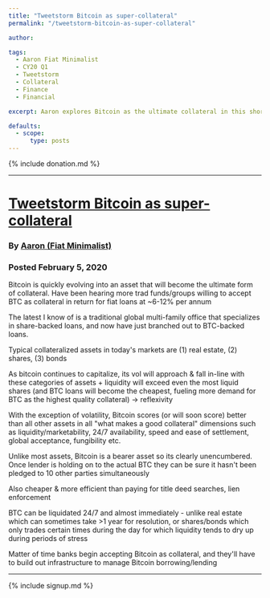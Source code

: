 ```yaml
---
title: "Tweetstorm Bitcoin as super-collateral"
permalink: "/tweetstorm-bitcoin-as-super-collateral"

author: 

tags:
  - Aaron Fiat Minimalist
  - CY20 Q1
  - Tweetstorm
  - Collateral
  - Finance
  - Financial

excerpt: Aaron explores Bitcoin as the ultimate collateral in this short tweetstorm. Posted February 5, 2020.

defaults:
  - scope:
      type: posts
---
```


{% include donation.md %}

***

# [Tweetstorm Bitcoin as super-collateral](https://twitter.com/fiatminimalist/status/1225296658138722305)
### By [Aaron (Fiat Minimalist)](https://twitter.com/fiatminimalist)
### Posted February 5, 2020

Bitcoin is quickly evolving into an asset that will become the ultimate form of collateral. Have been hearing more trad funds/groups willing to accept BTC as collateral in return for fiat loans at ~6-12% per annum

The latest I know of is a traditional global multi-family office that specializes in share-backed loans, and now have just branched out to BTC-backed loans.

Typical collateralized assets in today's markets are (1) real estate, (2) shares, (3) bonds

As bitcoin continues to capitalize, its vol will approach & fall in-line with these categories of assets + liquidity will exceed even the most liquid shares (and BTC loans will become the cheapest, fueling more demand for BTC as the highest quality collateral) -> reflexivity

With the exception of volatility, Bitcoin scores (or will soon score) better than all other assets in all "what makes a good collateral" dimensions such as liquidity/marketability, 24/7 availability, speed and ease of settlement, global acceptance, fungibility etc.

Unlike most assets, Bitcoin is a bearer asset so its clearly unencumbered. Once lender is holding on to the actual BTC they can be sure it hasn't been pledged to 10 other parties simultaneously 

Also cheaper & more efficient than paying for title deed searches, lien enforcement

BTC can be liquidated 24/7 and almost immediately - unlike real estate which can sometimes take >1 year for resolution, or shares/bonds which only trades certain times during the day for which liquidity tends to dry up during periods of stress

Matter of time banks begin accepting Bitcoin as collateral, and they'll have to build out infrastructure to manage Bitcoin borrowing/lending

***

{% include signup.md %}
